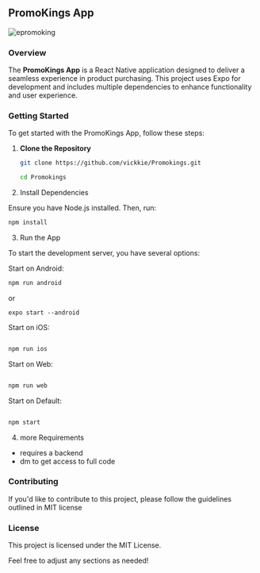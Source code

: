 ## PromoKings App

![epromoking](https://github.com/user-attachments/assets/bf9b6685-4d2d-45c6-9daa-c22613c8c148)

### Overview

The **PromoKings App** is a React Native application designed to deliver a seamless experience in product purchasing. This project uses Expo for development and includes multiple dependencies to enhance functionality and user experience.

### Getting Started

To get started with the PromoKings App, follow these steps:

1. **Clone the Repository**

   ```bash
   git clone https://github.com/vickkie/Promokings.git

   cd Promokings
   ```

2. Install Dependencies

Ensure you have Node.js installed. Then, run:

```bash
npm install

```

3. Run the App

To start the development server, you have several options:

Start on Android:

```bash
npm run android

```

or

```
expo start --android

```

Start on iOS:

```bash

npm run ios

```

Start on Web:

```bash

npm run web
```

Start on Default:

```bash

npm start


```

4. more Requirements

- requires a backend
- dm to get access to full code

### Contributing

If you'd like to contribute to this project, please follow the guidelines outlined in MIT license

### License

This project is licensed under the MIT License.

Feel free to adjust any sections as needed!
